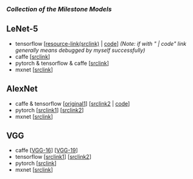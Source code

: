 
### ***Collection of the Milestone Models***

## LeNet-5
- tensorflow [[resource-link(srclink)](https://github.com/udacity/CarND-LeNet-Lab) | [code](https://github.com/mikelu-shanghai/TypicalCNN-ModelEvolution/blob/master/models/code/LeNet-tensorflow.py)] *(Note: if with " | code" link generally means debugged by myself successfully)*
- caffe [[srclink](https://github.com/jklhj222/caffe_LeNet/tree/master/LeNet)]
- pytorch & tensorflow & caffe [[srclink](https://github.com/LuxxxLucy/mnist_LeNet)]
- mxnet [[srclink](https://github.com/justinshaohi/gluon_lenet_mnist)]

## AlexNet
- caffe & tensorflow [[original1](http://www.cs.toronto.edu/~guerzhoy/tf_alexnet/)]  [[srclink2](https://github.com/kratzert/finetune_alexnet_with_tensorflow) | [code](https://github.com/mikelu-shanghai/TypicalCNN-ModelEvolution/blob/master/models/code/alexnet.py)]
- pytorch [[srclink1](https://github.com/aaron-xichen/pytorch-playground/blob/master/imagenet/alexnet.py)] [[srclink2](https://github.com/jiecaoyu/pytorch_imagenet)]
- mxnet [[srclink](https://github.com/rayleizhu/Alexnet-cntk-and-mxnet/tree/master/mxnet-exp)]

## VGG
- caffe [[VGG-16](https://gist.github.com/ksimonyan/211839e770f7b538e2d8)] [[VGG-19](https://gist.github.com/ksimonyan/3785162f95cd2d5fee77)]
- tensorflow [[srclink1](https://github.com/machrisaa/tensorflow-vgg)] [[srclink2](https://github.com/huyng/tensorflow-vgg)]
- pytorch [[srclink](https://github.com/jcjohnson/pytorch-vgg)]
- mxnet [[srclink](https://github.com/wkcn/vgg-mx)]

